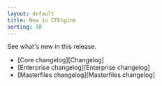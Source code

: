 ```yaml
---
layout: default
title: New in CFEngine
sorting: 10
---
```


See what's new in this release.

- [Core changelog][Changelog]
- [Enterprise changelog][Enterprise changelog]
- [Masterfiles changelog][Masterfiles changelog]
